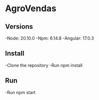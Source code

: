 # AgroVendas

## Versions
-Node: 20.10.0
-Npm: 6.14.8
-Angular: 17.0.3

## Install
-Clone the repository
-Run npm install

## Run
-Run npm start
